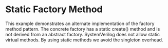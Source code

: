 Static Factory Method
=====================

This example demonstrates an alternate implementation of the factory
method pattern. The concrete factory has a static create() method and
is not derived from an abstract factory.  SystemVerilog does not allow
static virtual methods.  By using static methods we avoid the
singleton overhead.
